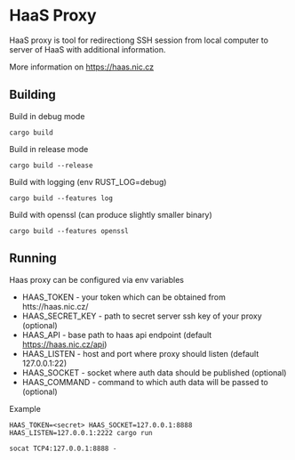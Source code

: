 # HaaS Proxy

HaaS proxy is tool for redirectiong SSH session from local computer
to server of HaaS with additional information.

More information on https://haas.nic.cz

## Building
Build in debug mode
```
cargo build
```

Build in release mode
```
cargo build --release
```

Build with logging (env RUST_LOG=debug)
```
cargo build --features log
```

Build with openssl (can produce slightly smaller binary)
```
cargo build --features openssl
```

## Running

Haas proxy can be configured via env variables

* HAAS_TOKEN - your token which can be obtained from htts://haas.nic.cz/
* HAAS_SECRET_KEY - path to secret server ssh key of your proxy (optional)
* HAAS_API - base path to haas api endpoint (default https://haas.nic.cz/api)
* HAAS_LISTEN - host and port where proxy should listen (default 127.0.0.1:22)
* HAAS_SOCKET - socket where auth data should be published (optional)
* HAAS_COMMAND - command to which auth data will be passed to (optional)

Example
```
HAAS_TOKEN=<secret> HAAS_SOCKET=127.0.0.1:8888  HAAS_LISTEN=127.0.0.1:2222 cargo run
```

```
socat TCP4:127.0.0.1:8888 -  
```
